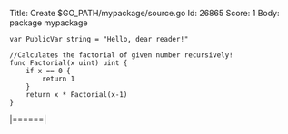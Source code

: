 Title: Create $GO_PATH/mypackage/source.go
Id: 26865
Score: 1
Body:
    package mypackage
    
    var PublicVar string = "Hello, dear reader!"
    
    //Calculates the factorial of given number recursively!
    func Factorial(x uint) uint {
        if x == 0 {
            return 1
        }
        return x * Factorial(x-1)
    }
    
|======|
